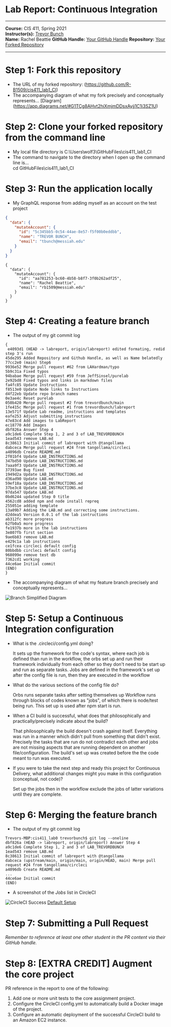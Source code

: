 # Lab Report: Continuous Integration
___
**Course:** CIS 411, Spring 2021  
**Instructor(s):** [Trevor Bunch](https://github.com/trevordbunch)  
**Name:** Rachel Beattie
**GitHub Handle:** [Your GitHub Handle](https://github.com/R-B1509)
**Repository:** [Your Forked Repository](https://github.com/R-B1509/cis411_lab1_CI) 
___

# Step 1: Fork this repository
- The URL of my forked repository: (https://github.com/R-B1509/cis411_lab1_CI)
- The accompanying diagram of what my fork precisely and conceptually represents...
  [Diagram] (https://app.diagrams.net/#G1TCg8AHvt2hiXmjmDDsxAyjj1C1i3SZ1U)
# Step 2: Clone your forked repository from the command line  
- My local file directory is C:\Users\wolf3\GitHubFiles\cis411_lab1_CI
- The command to navigate to the directory when I open up the command line is...<br>
cd GitHubFiles\cis411_lab1_CI

# Step 3: Run the application locally
- My GraphQL response from adding myself as an account on the test project
``` json
{
  "data": {
    "mutateAccount": {
      "id": "5c345bb5-0c54-44ae-8e57-f5f00b0eddbb",
      "name": "TREVOR BUNCH",
      "email": "tbunch@messiah.edu"
    }
  }
}
```

```
{
  "data": {
    "mutateAccount": {
      "id": "aa781253-bc60-4b58-b8f7-3f0b262adf25",
      "name": "Rachel Beattie",
      "email": "rb1509@messiah.edu"
    }
  }
}
```

# Step 4: Creating a feature branch
- The output of my git commit log

```
{ 
 e4093d1 (HEAD -> labreport, origin/labreport) edited formating, redid step 3's run
45de295 Added Repository and Github Handle, as well as Name belatedly
77cc2e0 (main) Step6
9936e52 Merge pull request #62 from LAHardman/typo
5b9c31a Fixed typos
94babae Merge pull request #59 from JeffSinsel/purelab
2e92bd8 Fixed typos and links in markdown files
fa4fc85 Update Instructions
f8513e0 Update Node links to Instructions
d4f22eb Update repo branch names
0e3ae4c Reset purelab
050b420 Merge pull request #2 from trevordbunch/main
1fe415c Merge pull request #1 from trevordbunch/labreport
13e571f Update Lab readme, instructions and templates
eafe253 Adjust submitting instructions
47e83cd Add images to LabReport
ec18770 Add Images
dbf826a Answer Step 4
a9c1de6 Complete Step 1, 2 and 3 of LAB_TREVORDBUNCH
1ead543 remove LAB.md
8c38613 Initial commit of labreport with @tangollama
dabceca Merge pull request #24 from tangollama/circleci
a4096db Create README.md
2f01bf4 Update LAB_INSTRUCTIONS.md
347bd50 Update LAB_INSTRUCTIONS.md
7aaa9f3 Update LAB_INSTRUCTIONS.md
37393ae Bug fixed
1949d2a Update LAB_INSTRUCTIONS.md
d36ad90 Update LAB.md
59ef18a Update LAB_INSTRUCTIONS.md
37be3c8 Update LAB_INSTRUCTIONS.md
97da547 Update LAB.md
0bd6244 updated Step 0 title
4562cd8 added npm and node install repreq
255051e adding template
13a09b7 Adding the LAB.md and correcting some instructions.
d2ddea5 Version 0.0.1 of the lab isntructions
ab312fc more progress
62fb0a5 more progress
fe1937b more in the lab instructions
3e807fb first section
9ae6b83 remove LAB.md
e429c1a lab instructions
ce1fcea circleci default config
80bbdbb circleci default config
968099e remove test db
7362cd1 working
44ce6ae Initial commit
(END)
}

```

- The accompanying diagram of what my feature branch precisely and conceptually represents...<br>

 ![Branch Simplified Diagram](https://app.diagrams.net/#G1JtBDoP-EKBdtOal41TmPBIQ5gjORYVXK)

# Step 5: Setup a Continuous Integration configuration
- What is the .circleci/config.yml doing?  
  <p> It sets up the framework for the code's syntax, where each job is defined than run in the workflow, the orbs set up and run their framework individually from each other so they don't need to be start up and run as separate tasks. Jobs are defined in the framework's set up after the config file is run, then they are executed in the workflow
  </p>

- What do the various sections of the config file do?  
  <p> Orbs runs separate tasks after setting themselves up
  Workflow runs through blocks of codes known as "jobs", of which there is node/test being run. This set up is used after npm start is run.
  </p>
- When a CI build is successful, what does that philosophically and practically/precisely indicate about the build?  
  <p> That philosophically the build doesn't crash against itself. Everything was run in a manner which didn't pull from something that didn't exist. Precisely the tasks that are run do not contradict each other and jobs are not missing aspects that are running dependent on another file/configuration. The build's set up was created before the the code meant to run was executed.
  </p>
- If you were to take the next step and ready this project for Continuous Delivery, what additional changes might you make in this configuration (conceptual, not code)?  
  <p> Set up the jobs then in the workflow exclude the jobs of latter variations until they are complete.
  </p>

# Step 6: Merging the feature branch

* The output of my git commit log
```
Trevors-MBP:cis411_lab0 trevorbunch$ git log --oneline
dbf826a (HEAD -> labreport, origin/labreport) Answer Step 4
a9c1de6 Complete Step 1, 2 and 3 of LAB_TREVORDBUNCH
1ead543 remove LAB.md
8c38613 Initial commit of labreport with @tangollama
dabceca (upstream/main, origin/main, origin/HEAD, main) Merge pull request #24 from tangollama/circleci
a4096db Create README.md
...
44ce6ae Initial commit
(END)
```

* A screenshot of the _Jobs_ list in CircleCI

![CircleCI Success](../assets/circleci_success.png)
[Default Setup](../assets/circleci_jobs_success.png)

# Step 7: Submitting a Pull Request
_Remember to reference at least one other student in the PR content via their GitHub handle._



# Step 8: [EXTRA CREDIT] Augment the core project
PR reference in the report to one of the following:
1. Add one or more unit tests to the core assignment project. 
2. Configure the CircleCI config.yml to automatically build a Docker image of the project.
3. Configure an automatic deployment of the successful CircleCI build to an Amazon EC2 instance.
